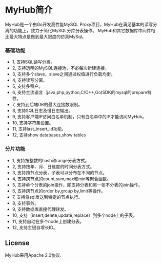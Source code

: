 # MyHub简介

MyHub是一个由Go开发高性能MySQL Proxy项目，MyHub在满足基本的读写分离的功能上，致力于简化MySQL分库分表操作。
MyHub和其它数据库中间件相比最大特点是做到最大限度的仿真MySql。

### 基础功能

- 1, 支持SQL读写分离。
- 2, 支持透明的MySQL连接池，不必每次新建连接。
- 3, 支持多个slave，slave之间通过权值进行负载均衡。
- 4, 支持读写分离。
- 5, 支持多租户。
- 6, 支持主流语言（java,php,python,C/C++,Go)SDK的mysql的prepare特性。
- 7, 支持到后端DB的最大连接数限制。
- 8, 支持SQL日志及慢日志输出。
- 9, 支持客户端IP访问白名单机制，只有白名单中的IP才能访问MyHub。
- 10, 支持字符集设置。
- 11, 支持last_insert_id功能。
- 12, 支持show databases,show tables

### 分片功能

- 1, 支持按整数的hash和range分表方式。
- 2, 支持按年、月、日维度的时间分表方式。
- 3, 支持跨节点分表，子表可以分布在不同的节点。
- 4, 支持跨节点的count,sum,max和min等聚合函数。
- 5, 支持单个分表的join操作，即支持分表和另一张不分表的join操作。
- 6, 支持跨节点的order by,group by,limit等操作。
- 7, 支持将sql发送到特定的节点执行。
- 8, 支持事务。
- 9, 支持数据库直接代理转发。
- 10, 支持（insert,delete,update,replace）到多个node上的子表。
- 11, 支持自动在多个node上创建分表。
- 12, 支持主键自增长ID。

## License

MyHub采用Apache 2.0协议.
